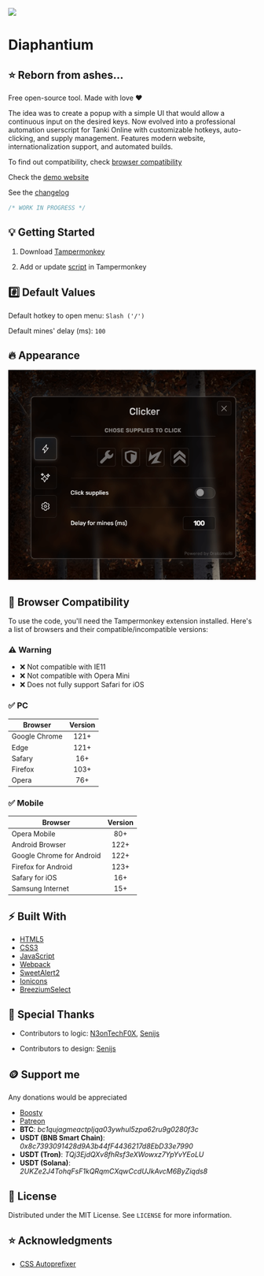 ![](./images/logo.png)

# Diaphantium

## :star: Reborn from ashes...

Free open-source tool. Made with love :heart:

The idea was to create a popup with a simple UI that would allow a continuous input on the desired keys. Now evolved into a professional automation userscript for Tanki Online with customizable hotkeys, auto-clicking, and supply management. Features modern website, internationalization support, and automated builds.

To find out compatibility, check [browser compatibility](#-browser-compatibility)

Check the [demo website](https://orakomori.github.io/Diaphantium/)

See the [changelog](CHANGELOG.md)

```javascript
/* WORK IN PROGRESS */
```

## :bulb: Getting Started

1. Download [Tampermonkey](https://www.tampermonkey.net/)

2. Add or update [script](https://cdn.jsdelivr.net/gh/OrakomoRi/Diaphantium@0dcc9912bd20e0a4cbb3dc1ce73516e5af256657/release/diaphantium.user.js) in Tampermonkey

## :hash: Default Values

Default hotkey to open menu: ```Slash ('/')```

Default mines' delay (ms): ```100```

## :fire: Appearance

![](./images/changelog/5.0.0/popup.png)

## :rocket: Browser Compatibility

To use the code, you'll need the Tampermonkey extension installed. Here's a list of browsers and their compatible/incompatible versions:

### :warning: Warning

- :x: Not compatible with IE11
- :x: Not compatible with Opera Mini
- :x: Does not fully support Safari for iOS

### :white_check_mark: PC

Browser|Version
-|:-:
Google Chrome|121+
Edge|121+
Safary|16+
Firefox|103+
Opera|76+

### :white_check_mark: Mobile

Browser|Version
-|:-:
Opera Mobile|80+
Android Browser|122+
Google Chrome for Android|122+
Firefox for Android|123+
Safary for iOS|16+
Samsung Internet|15+

## :zap: Built With

- [HTML5](https://developer.mozilla.org/en-US/docs/Web/HTML)
- [CSS3](https://developer.mozilla.org/en-US/docs/Web/CSS)
- [JavaScript](https://www.javascript.com/)
- [Webpack](https://webpack.js.org/)
- [SweetAlert2](https://sweetalert2.github.io/)
- [Ionicons](https://ionic.io/ionicons)
- [BreeziumSelect](https://github.com/OrakomoRi/BreeziumSelect)

## :wave: Special Thanks

- Contributors to logic: [N3onTechF0X](https://github.com/N3onTechF0X), [Senijs](https://github.com/Senijs)

- Contributors to design: [Senijs](https://github.com/Senijs)

## :coin: Support me

Any donations would be appreciated

- [Boosty](https://boosty.to/orakomori/donate)
- [Patreon](https://www.patreon.com/orakomori)
-  **BTC**: *bc1qujagmeactpljqa03ywhul5zpa62ru9g0280f3c*
- **USDT (BNB Smart Chain)**: *0x8c7393091428d9A3b44fF4436217d8EbD33e7990*
- **USDT (Tron)**: *TQj3EjdQXv8fhRsf3eXWowxz7YpYvYEoLU*
- **USDT (Solana)**: *2UKZe2J4TohqFsF1kQRqmCXqwCcdUJkAvcM6ByZiqds8*

## :page_facing_up: License

Distributed under the MIT License. See `LICENSE` for more information.

## :star: Acknowledgments

* [CSS Autoprefixer](https://autoprefixer.github.io/)